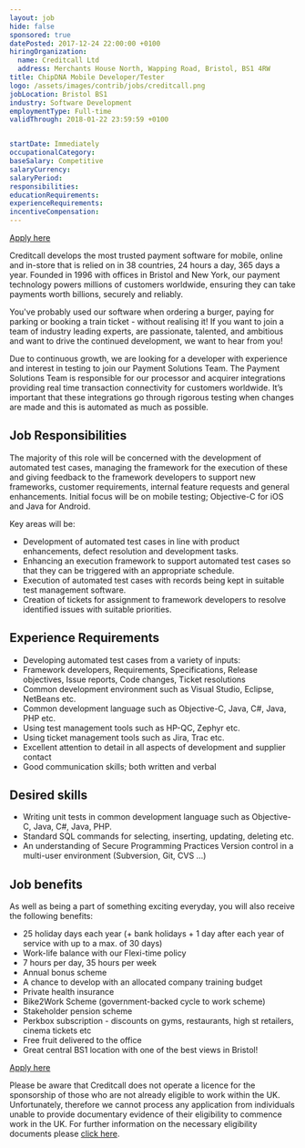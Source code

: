```yaml
---
layout: job
hide: false
sponsored: true
datePosted: 2017-12-24 22:00:00 +0100
hiringOrganization:
  name: Creditcall Ltd
  address: Merchants House North, Wapping Road, Bristol, BS1 4RW
title: ChipDNA Mobile Developer/Tester
logo: /assets/images/contrib/jobs/creditcall.png
jobLocation: Bristol BS1
industry: Software Development
employmentType: Full-time
validThrough: 2018-01-22 23:59:59 +0100


startDate: Immediately
occupationalCategory:
baseSalary: Competitive
salaryCurrency:
salaryPeriod:
responsibilities:
educationRequirements:
experienceRequirements:
incentiveCompensation:
---
```



<a class="btn btn--dark" href="https://creditcall.workable.com/j/30587E416B">
    Apply here
</a>

Creditcall develops the most trusted payment software for mobile, online and in-store that is relied on in 38 countries, 24 hours a day, 365 days a year. Founded in 1996 with offices in Bristol and New York, our payment technology powers millions of customers worldwide, ensuring they can take payments worth billions, securely and reliably.

You've probably used our software when ordering a burger, paying for parking or booking a train ticket - without realising it! If you want to join a team of industry leading experts, are passionate, talented, and ambitious and want to drive the continued development, we want to hear from you!

Due to continuous growth, we are looking for a developer with experience and interest in testing to join our Payment Solutions Team. The Payment Solutions Team is responsible for our processor and acquirer integrations providing real time transaction connectivity for customers worldwide. It’s important that these integrations go through rigorous testing when changes are made and this is automated as much as possible.

## Job Responsibilities

The majority of this role will be concerned with the development of automated test cases, managing the framework for the execution of these and giving feedback to the framework developers to support new frameworks, customer requirements, internal feature requests and general enhancements. Initial focus will be on mobile testing; Objective-C for iOS and Java for Android.

Key areas will be:

- Development of automated test cases in line with product enhancements, defect resolution and development tasks.
- Enhancing an execution framework to support automated test cases so that they can be triggered with an appropriate schedule.
- Execution of automated test cases with records being kept in suitable test management software.
- Creation of tickets for assignment to framework developers to resolve identified issues with suitable priorities.

## Experience Requirements

- Developing automated test cases from a variety of inputs:
- Framework developers, Requirements, Specifications, Release objectives, Issue reports, Code changes, Ticket resolutions
- Common development environment such as Visual Studio, Eclipse, NetBeans etc.
- Common development language such as Objective-C, Java, C#, Java, PHP etc.
- Using test management tools such as HP-QC, Zephyr etc.
- Using ticket management tools such as Jira, Trac etc.
- Excellent attention to detail in all aspects of development and supplier contact
- Good communication skills; both written and verbal

## Desired skills

- Writing unit tests in common development language such as Objective-C, Java, C#, Java, PHP.
- Standard SQL commands for selecting, inserting, updating, deleting etc.
- An understanding of Secure Programming Practices
Version control in a multi-user environment (Subversion, Git, CVS ...)

## Job benefits

As well as being a part of something exciting everyday, you will also receive the following benefits:
- 25 holiday days each year (+ bank holidays + 1 day after each year of service with up to a max. of 30 days)
- Work-life balance with our Flexi-time policy
- 7 hours per day, 35 hours per week
- Annual bonus scheme
- A chance to develop with an allocated company training budget
- Private health insurance
- Bike2Work Scheme (government-backed cycle to work scheme)
- Stakeholder pension scheme
- Perkbox subscription - discounts on gyms, restaurants, high st retailers, cinema tickets etc
- Free fruit delivered to the office
- Great central BS1 location with one of the best views in Bristol!

<a class="btn btn--dark" href="https://creditcall.workable.com/j/30587E416B">
    Apply here
</a>

Please be aware that Creditcall does not operate a licence for the sponsorship of those who are not already eligible to work within the UK. Unfortunately, therefore we cannot process any application from individuals unable to provide documentary evidence of their eligibility to commence work in the UK. For further information on the necessary eligibility documents please [click here](bit.ly/1lbaGUx).
